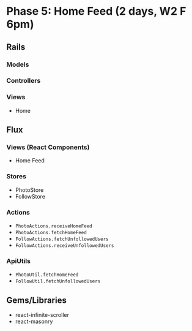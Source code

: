 # Phase 5: Home Feed (2 days, W2 F 6pm)

## Rails

### Models

### Controllers

### Views
* Home

## Flux
### Views (React Components)
* Home Feed

### Stores
* PhotoStore
* FollowStore

### Actions
* `PhotoActions.receiveHomeFeed`
* `PhotoActions.fetchHomeFeed`
* `FollowActions.fetchUnfollowedUsers`
* `FollowActions.receiveUnfollowedUsers`

### ApiUtils
* `PhotoUtil.fetchHomeFeed`
* `FollowUtil.fetchUnfollowedUsers`

## Gems/Libraries
* react-infinite-scroller
* react-masonry
